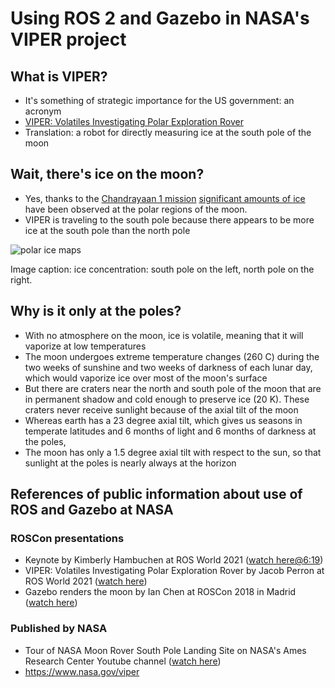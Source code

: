 # Using ROS 2 and Gazebo in NASA's VIPER project

## What is VIPER?

*  It's something of strategic importance for the US government: an acronym
*  [VIPER: Volatiles Investigating Polar Exploration Rover](https://www.nasa.gov/viper)
*  Translation: a robot for directly measuring ice at the south pole of the moon


## Wait, there's ice on the moon?

* Yes, thanks to the [Chandrayaan 1 mission](https://solarsystem.nasa.gov/missions/chandrayaan-1/in-depth/)
  [significant amounts of ice](https://solarsystem.nasa.gov/missions/chandrayaan-1/in-depth/)
  have been observed at the polar regions of the moon.
* VIPER is traveling to the south pole because there appears to be more ice
  at the south pole than the north pole

![polar ice maps](https://www.nasa.gov/sites/default/files/thumbnails/image/elphic_south_north_lunar_pole_ice.png)

Image caption: ice concentration: south pole on the left, north pole on the right.

## Why is it only at the poles?

* With no atmosphere on the moon, ice is volatile, meaning that it will vaporize
  at low temperatures
* The moon undergoes extreme temperature changes (260 C) during the two weeks of
  sunshine and two weeks of darkness of each lunar day, which would vaporize
  ice over most of the moon's surface
* But there are craters near the north and south pole of the moon that are in
  permanent shadow and cold enough to preserve ice (20 K). These craters never
  receive sunlight because of the axial tilt of the moon
* Whereas earth has a 23 degree axial tilt, which gives us seasons in temperate
  latitudes and 6 months of light and 6 months of darkness at the poles,
* The moon has only a 1.5 degree axial tilt with respect to the sun, so that
  sunlight at the poles is nearly always at the horizon


## References of public information about use of ROS and Gazebo at NASA

### ROSCon presentations

* Keynote by Kimberly Hambuchen at ROS World 2021 ([watch here@6:19](https://vimeo.com/649649866/37198994b5))
* VIPER: Volatiles Investigating Polar Exploration Rover by Jacob Perron at ROS World 2021 ([watch here](https://vimeo.com/649657650/ce9245dc22))
* Gazebo renders the moon by Ian Chen at ROSCon 2018 in Madrid ([watch here](https://vimeo.com/292691510))

### Published by NASA

* Tour of NASA Moon Rover South Pole Landing Site on NASA's Ames Research Center Youtube channel ([watch here](https://www.youtube.com/watch?v=bd7ekqMrHkg))
* https://www.nasa.gov/viper



